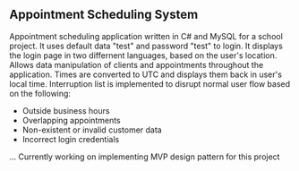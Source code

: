## Appointment Scheduling System

Appointment scheduling application written in C# and MySQL for a school project. It uses default data "test" and password "test" to login. It displays the login page in two differnent languages, based on the user's location. Allows data manipulation of clients and appointments throughout the application. Times are converted to UTC and displays them back in user's local time. Interruption list is implemented to disrupt normal user flow based on the following:
* Outside business hours
* Overlapping appointments
* Non-existent or invalid customer data
* Incorrect login credentials


... Currently working on implementing MVP design pattern for this project
